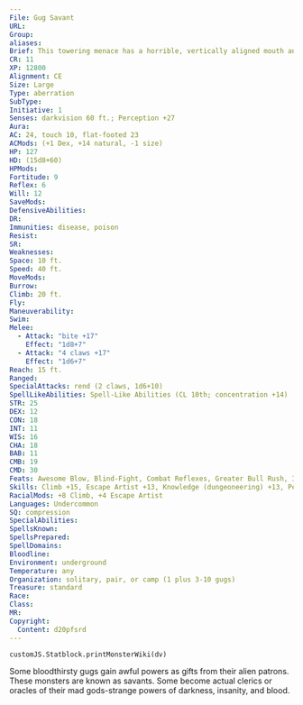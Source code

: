 ```yaml
---
File: Gug Savant
URL: 
Group: 
aliases: 
Brief: This towering menace has a horrible, vertically aligned mouth and arms that split at the elbows into twin clawed hands. The blessings of its evil god have made this specimen more twisted than its lesser bretheren.
CR: 11
XP: 12800
Alignment: CE
Size: Large
Type: aberration
SubType: 
Initiative: 1
Senses: darkvision 60 ft.; Perception +27
Aura: 
AC: 24, touch 10, flat-footed 23
ACMods: (+1 Dex, +14 natural, -1 size)
HP: 127
HD: (15d8+60)
HPMods: 
Fortitude: 9
Reflex: 6
Will: 12
SaveMods: 
DefensiveAbilities: 
DR: 
Immunities: disease, poison
Resist: 
SR: 
Weaknesses: 
Space: 10 ft.
Speed: 40 ft.
MoveMods: 
Burrow: 
Climb: 20 ft.
Fly: 
Maneuverability: 
Swim: 
Melee: 
  - Attack: "bite +17"
    Effect: "1d8+7"
  - Attack: "4 claws +17"
    Effect: "1d6+7"
Reach: 15 ft.
Ranged: 
SpecialAttacks: rend (2 claws, 1d6+10)
SpellLikeAbilities: Spell-Like Abilities (CL 10th; concentration +14)  1/day-invisibility, spike stones (DC 18), transmute rock to mud (DC 19), unholy blight(DC 18)
STR: 25
DEX: 12
CON: 18
INT: 11
WIS: 16
CHA: 18
BAB: 11
CMB: 19
CMD: 30
Feats: Awesome Blow, Blind-Fight, Combat Reflexes, Greater Bull Rush, Improved Bull Rush, Lunge, Power Attack, Skill Focus (Perception)
Skills: Climb +15, Escape Artist +13, Knowledge (dungeoneering) +13, Perception +27, Stealth +15, Survival +21
RacialMods: +8 Climb, +4 Escape Artist
Languages: Undercommon
SQ: compression
SpecialAbilities: 
SpellsKnown: 
SpellsPrepared: 
SpellDomains: 
Bloodline: 
Environment: underground
Temperature: any
Organization: solitary, pair, or camp (1 plus 3-10 gugs)
Treasure: standard
Race: 
Class: 
MR: 
Copyright:
  Content: d20pfsrd
---
```

```dataviewjs
customJS.Statblock.printMonsterWiki(dv)
```
Some bloodthirsty gugs gain awful powers as gifts from their alien patrons. These monsters are known as savants. Some become actual clerics or oracles of their mad gods-strange powers of darkness, insanity, and blood.

